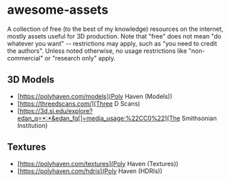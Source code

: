 # awesome-assets
A collection of free (to the best of my knowledge) resources on the internet, mostly assets useful for 3D production.
Note that "free" does not mean "do whatever you want" -- restrictions may apply, such as "you need to credit the authors".
Unless noted otherwise, no usage restrictions like "non-commercial" or "research only" apply.


## 3D Models

* [https://polyhaven.com/models](Poly Haven (Models))
* [https://threedscans.com/](Three D Scans)
* [https://3d.si.edu/explore?edan_q=*:*&edan_fq[]=media_usage:%22CC0%22](The Smithsonian Institution)

## Textures

* [https://polyhaven.com/textures](Poly Haven (Textures))
* [https://polyhaven.com/hdris](Poly Haven (HDRIs))

